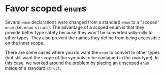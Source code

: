 # Favor scoped `enum`s

Several `enum` declarations were changed from a standard `enum` to a
"scoped" `enum` (i.e. `enum struct`). The advantage of a scoped enum is
that they provide better type safety because they won't be converted
willy-nilly to other types. They also prevent the names they define from
being accessible on the inner scope.

There are some cases where you do want the `enum` to convert to other types
(but still want the scope of the symbols to be contained in the `enum`
type). In this case, we worked around the problem by placing an unscoped
`enum` inside of a standard `struct`.
